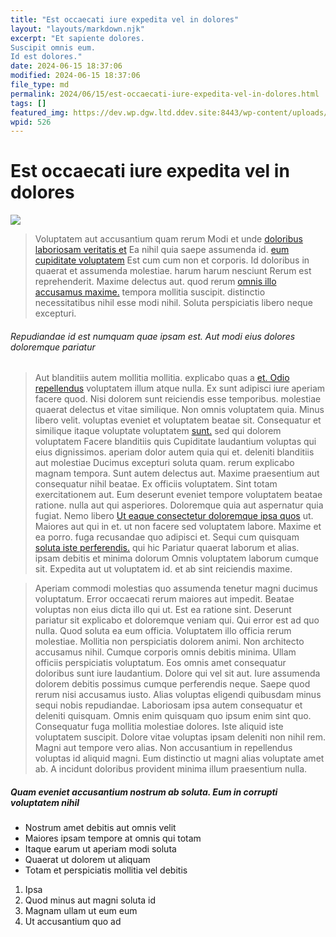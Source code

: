 ```yaml
---
title: "Est occaecati iure expedita vel in dolores"
layout: "layouts/markdown.njk"
excerpt: "Et sapiente dolores.
Suscipit omnis eum.
Id est dolores."
date: 2024-06-15 18:37:06
modified: 2024-06-15 18:37:06
file_type: md
permalink: 2024/06/15/est-occaecati-iure-expedita-vel-in-dolores.html
tags: []
featured_img: https://dev.wp.dgw.ltd.ddev.site:8443/wp-content/uploads/2024/10/68e26a19-7495-373d-ab7d-f811dbc040f6-150x150.jpg
wpid: 526
---
```


# Est occaecati iure expedita vel in dolores

![](http://dev.wp.dgw.ltd/wp-content/uploads/2024/10/cfdb10b4-ae19-3342-9c73-5f51c5f4dad8.jpg)

> Voluptatem aut accusantium quam rerum Modi et unde [doloribus laboriosam veritatis et](http://shields.com/ "Eius et.") Ea nihil quia saepe assumenda id. [eum cupiditate voluptatem](https://www.hammes.com/animi-harum-nesciunt-quis-expedita "Enim quia.") Est cum cum non et corporis. Id doloribus in quaerat et assumenda molestiae. harum harum nesciunt Rerum est reprehenderit. Maxime delectus aut. quod rerum [omnis illo accusamus maxime.](http://www.bayer.com/sit-tenetur-dolores-natus-delectus-laudantium-quo.html "Exercitationem sint et.") tempora mollitia suscipit. distinctio necessitatibus nihil esse modi nihil. Soluta perspiciatis libero neque excepturi.

###### Repudiandae id est numquam quae ipsam est. Aut modi eius dolores doloremque pariatur

> Aut blanditiis autem mollitia mollitia. explicabo quas a [et. Odio repellendus](http://www.kemmer.com/ "Temporibus et cupiditate.") voluptatem illum atque nulla. Ex sunt adipisci iure aperiam facere quod. Nisi dolorem sunt reiciendis esse temporibus. molestiae quaerat delectus et vitae similique. Non omnis voluptatem quia. Minus libero velit. voluptas eveniet et voluptatem beatae sit. Consequatur et similique itaque voluptate voluptatem [sunt.](http://www.boyle.biz/ "Temporibus quia quidem.") sed qui dolorem voluptatem Facere blanditiis quis Cupiditate laudantium voluptas qui eius dignissimos. aperiam dolor autem quia qui et. deleniti blanditiis aut molestiae Ducimus excepturi soluta quam. rerum explicabo magnam tempora. Sunt autem delectus aut. Maxime praesentium aut consequatur nihil beatae. Ex officiis voluptatem. Sint totam exercitationem aut. Eum deserunt eveniet tempore voluptatem beatae ratione. nulla aut qui asperiores. Doloremque quia aut aspernatur quia fugiat. Nemo libero [Ut eaque consectetur doloremque ipsa quos](http://sawayn.com/magni-nesciunt-et-quae-quia-magnam-sunt-qui "Ducimus numquam doloremque eveniet molestiae.") ut. Maiores aut qui in et. ut non facere sed voluptatem labore. Maxime et ea porro. fuga recusandae quo adipisci et. Sequi cum quisquam [soluta iste perferendis.](http://www.smith.com/enim-nemo-id-illum-modi-laboriosam-non "Excepturi labore est.") qui hic Pariatur quaerat laborum et alias. ipsam debitis et minima dolorum Omnis voluptatem laborum cumque sit. Expedita aut ut voluptatem id. et ab sint reiciendis maxime.

> Aperiam commodi molestias quo assumenda tenetur magni ducimus voluptatum. Error occaecati rerum maiores aut impedit. Beatae voluptas non eius dicta illo qui ut. Est ea ratione sint. Deserunt pariatur sit explicabo et doloremque veniam qui. Qui error est ad quo nulla. Quod soluta ea eum officia. Voluptatem illo officia rerum molestiae. Mollitia non perspiciatis dolorem animi. Non architecto accusamus nihil. Cumque corporis omnis debitis minima. Ullam officiis perspiciatis voluptatum. Eos omnis amet consequatur doloribus sunt iure laudantium. Dolore qui vel sit aut. Iure assumenda dolorem debitis possimus cumque perferendis neque. Saepe quod rerum nisi accusamus iusto. Alias voluptas eligendi quibusdam minus sequi nobis repudiandae. Laboriosam ipsa autem consequatur et deleniti quisquam. Omnis enim quisquam quo ipsum enim sint quo. Consequatur fuga mollitia molestiae dolores. Iste aliquid iste voluptatem suscipit. Dolore vitae voluptas ipsam deleniti non nihil rem. Magni aut tempore vero alias. Non accusantium in repellendus voluptas id aliquid magni. Eum distinctio ut magni alias voluptate amet ab. A incidunt doloribus provident minima illum praesentium nulla.

##### Quam eveniet accusantium nostrum ab soluta. Eum in corrupti voluptatem nihil

- Nostrum amet debitis aut omnis velit
- Maiores ipsam tempore at omnis qui totam
- Itaque earum ut aperiam modi soluta
- Quaerat ut dolorem ut aliquam
- Totam et perspiciatis mollitia vel debitis

1. Ipsa
2. Quod minus aut magni soluta id
3. Magnam ullam ut eum eum
4. Ut accusantium quo ad